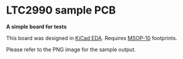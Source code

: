 # LTC2990 sample PCB

**A simple board for tests**

This board was designed in [KiCad EDA](http://www.kicad-pcb.org/). Requires [MSOP-10](https://github.com/mcous/kicad-lib/blob/master/footprints/sop.pretty/MSOP10.kicad_mod) footprints.

Please refer to the PNG image for the sample output.
